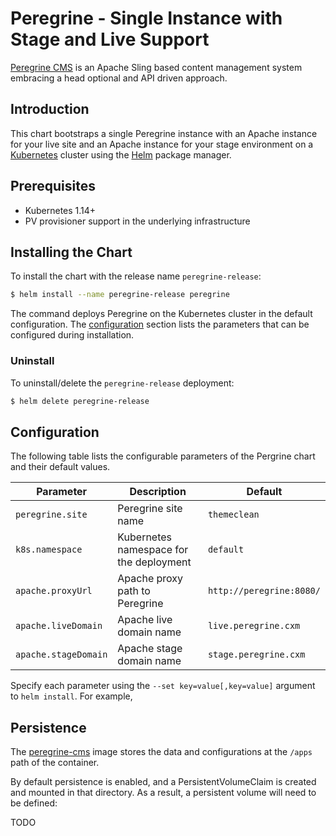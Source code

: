 # Peregrine - Single Instance with Stage and Live Support

[Peregrine CMS](http://www.peregrine-cms.com/) is an Apache Sling based content management system embracing a head optional and API driven approach.  

## Introduction

This chart bootstraps a single Peregrine instance with an Apache instance for your live site and an Apache instance for your stage environment on a [Kubernetes](http://kubernetes.io) cluster using the [Helm](https://helm.sh) package manager.

## Prerequisites

- Kubernetes 1.14+
- PV provisioner support in the underlying infrastructure

## Installing the Chart

To install the chart with the release name `peregrine-release`:

```bash
$ helm install --name peregrine-release peregrine
```

The command deploys Peregrine on the Kubernetes cluster in the default configuration. The [configuration](#configuration) section lists the parameters that can be configured during installation.

### Uninstall

To uninstall/delete the `peregrine-release` deployment:

```bash
$ helm delete peregrine-release
```

## Configuration

The following table lists the configurable parameters of the Pergrine chart and their default values.

| Parameter                                    | Description                                       | Default                                |
| -----------------------------------------    | ------------------------------------------------- | -------------------------------------- |
| `peregrine.site`                             | Peregrine site name                               | `themeclean`                           |
| `k8s.namespace`                              | Kubernetes namespace for the deployment           | `default`                              |
| `apache.proxyUrl`                            | Apache proxy path to Peregrine                    | `http://peregrine:8080/`               |
| `apache.liveDomain`                          | Apache live domain name                           | `live.peregrine.cxm`                   |
| `apache.stageDomain`                         | Apache stage domain name                          | `stage.peregrine.cxm`                  |

Specify each parameter using the `--set key=value[,key=value]` argument to `helm install`. For example,

## Persistence

The [peregrine-cms](https://hub.docker.com/r/peregrinecms/peregrine-cms) image stores the data and configurations at the `/apps` path of the container.

By default persistence is enabled, and a PersistentVolumeClaim is created and mounted in that directory. As a result, a persistent volume will need to be defined:

TODO
